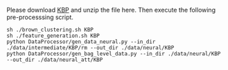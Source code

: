 Please download [KBP](https://drive.google.com/drive/folders/0B--ZKWD8ahE4RjFLUkVQTm93WVU?usp=sharing) and unzip the file here. Then execute the following pre-processsing script.

```
sh ./brown_clustering.sh KBP
sh ./feature_generation.sh KBP
python DataProcessor/gen_data_neural.py --in_dir ./data/intermediate/KBP/rm --out_dir ./data/neural/KBP
python DataProcessor/gen_bag_level_data.py --in_dir ./data/neural/KBP --out_dir ./data/neural_att/KBP
```